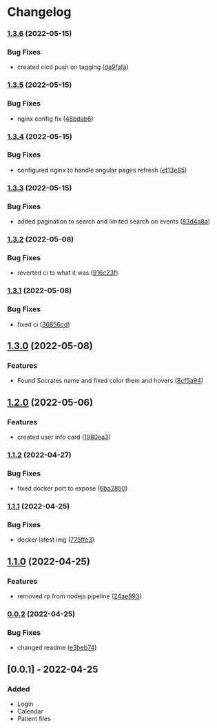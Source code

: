 # Changelog
### [1.3.6](https://github.com/EnerstoMD/Lupus/compare/v1.3.5...v1.3.6) (2022-05-15)


### Bug Fixes

* created cicd push on tagging ([da9fafa](https://github.com/EnerstoMD/Lupus/commit/da9fafa2acec9631928e8e35768a2d5b18c77b07))

### [1.3.5](https://github.com/EnerstoMD/Lupus/compare/v1.3.4...v1.3.5) (2022-05-15)


### Bug Fixes

* nginx config fix ([48bdab6](https://github.com/EnerstoMD/Lupus/commit/48bdab602717c9c8b0cdee76bc392b979014add6))

### [1.3.4](https://github.com/EnerstoMD/Lupus/compare/v1.3.3...v1.3.4) (2022-05-15)


### Bug Fixes

* configured nginx to handle angular pages refresh ([ef13e85](https://github.com/EnerstoMD/Lupus/commit/ef13e8533876e62a304f674e3ebd7c35953ed195))

### [1.3.3](https://github.com/EnerstoMD/Lupus/compare/v1.3.2...v1.3.3) (2022-05-15)


### Bug Fixes

* added pagination to search and limited search on events ([83d4a8a](https://github.com/EnerstoMD/Lupus/commit/83d4a8a57b1f00e57ad9bb5aa74ff85db46ef597))

### [1.3.2](https://github.com/EnerstoMD/Lupus/compare/v1.3.1...v1.3.2) (2022-05-08)


### Bug Fixes

* reverted ci to what it was ([916c23f](https://github.com/EnerstoMD/Lupus/commit/916c23f7c3f20776eeda783058b5203662530277))

### [1.3.1](https://github.com/EnerstoMD/Lupus/compare/v1.3.0...v1.3.1) (2022-05-08)


### Bug Fixes

* fixed ci ([36856cd](https://github.com/EnerstoMD/Lupus/commit/36856cda49cf416ad20d20cfb8e587129c79a891))

## [1.3.0](https://github.com/EnerstoMD/Lupus/compare/v1.2.0...v1.3.0) (2022-05-08)


### Features

* Found Socrates name and fixed color them and hovers ([8cf5a94](https://github.com/EnerstoMD/Lupus/commit/8cf5a94376e40417a0b756dabf6a552f9fbd9acb))

## [1.2.0](https://github.com/EnerstoMD/Lupus/compare/v1.1.2...v1.2.0) (2022-05-06)


### Features

* created user info card ([1980ea3](https://github.com/EnerstoMD/Lupus/commit/1980ea3ceac4fd90488605acabb0aea5f6e17379))

### [1.1.2](https://github.com/EnerstoMD/Lupus/compare/v1.1.1...v1.1.2) (2022-04-27)


### Bug Fixes

* fixed docker port to expose ([6ba2850](https://github.com/EnerstoMD/Lupus/commit/6ba28500e46cf9a786e2dc29795a02a12bf44936))

### [1.1.1](https://github.com/EnerstoMD/Lupus/compare/v1.1.0...v1.1.1) (2022-04-25)


### Bug Fixes

* docker latest img ([775ffe3](https://github.com/EnerstoMD/Lupus/commit/775ffe3ce42354eb6e4f2e8c5a191777c242f955))

## [1.1.0](https://github.com/EnerstoMD/Lupus/compare/v1.0.0...v1.1.0) (2022-04-25)


### Features

* removed rp from nodejs pipeline ([24ae893](https://github.com/EnerstoMD/Lupus/commit/24ae8936eccd0d01733fdb3d02ba3ff569c56e2a))

### [0.0.2](https://github.com/EnerstoMD/Lupus/compare/v0.0.1...v0.0.2) (2022-04-25)


### Bug Fixes

* changed readme ([e3beb74](https://github.com/EnerstoMD/Lupus/commit/e3beb743e060868f56d9ad62c85c6aa25740bfff))

## [0.0.1] - 2022-04-25
### Added
- Login
- Calendar
- Patient files
